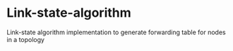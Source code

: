 # Link-state-algorithm
Link-state algorithm implementation to generate forwarding table for nodes in a topology
